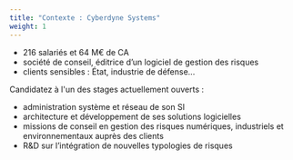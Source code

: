 ```yaml
---
title: "Contexte : Cyberdyne Systems"
weight: 1
---
```

- 216 salariés et 64 M€ de CA
- société de conseil, éditrice d’un logiciel de gestion des risques
- clients sensibles : État, industrie de défense...

Candidatez à l'un des stages actuellement ouverts :

- administration système et réseau de son SI
- architecture et développement de ses solutions logicielles
- missions de conseil en gestion des risques numériques,
  industriels et environnementaux auprès des clients
- R&D sur l’intégration de nouvelles typologies de risques
